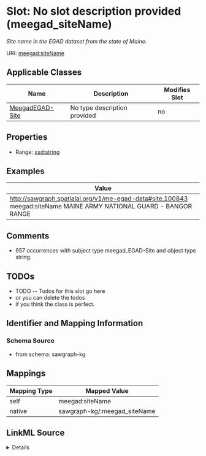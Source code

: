 

# Slot: No slot description provided (meegad_siteName)


_Site name in the EGAD dataset from the state of Maine._





URI: [meegad:siteName](http://sawgraph.spatialai.org/v1/me-egad#siteName)



<!-- no inheritance hierarchy -->





## Applicable Classes

| Name | Description | Modifies Slot |
| --- | --- | --- |
| [MeegadEGAD-Site](../classes/MeegadEGAD-Site.md) | No type description provided |  no  |







## Properties

* Range: [xsd:string](http://www.w3.org/2001/XMLSchema#string)






## Examples

| Value |
| --- |
| http://sawgraph.spatialai.org/v1/me-egad-data#site.100843 meegad:siteName MAINE ARMY NATIONAL GUARD - BANGOR RANGE |

## Comments

* 957 occurrences with subject type meegad_EGAD-Site and object type string.

## TODOs

* TODO -- Todos for this slot go here
* or you can delete the todos
* if you think the class is perfect.

## Identifier and Mapping Information







### Schema Source


* from schema: sawgraph-kg




## Mappings

| Mapping Type | Mapped Value |
| ---  | ---  |
| self | meegad:siteName |
| native | sawgraph-kg/:meegad_siteName |




## LinkML Source

<details>
```yaml
name: meegad_siteName
description: Site name in the EGAD dataset from the state of Maine.
title: No slot description provided
todos:
- TODO -- Todos for this slot go here
- or you can delete the todos
- if you think the class is perfect.
comments:
- 957 occurrences with subject type meegad_EGAD-Site and object type string.
examples:
- value: http://sawgraph.spatialai.org/v1/me-egad-data#site.100843 meegad:siteName
    MAINE ARMY NATIONAL GUARD - BANGOR RANGE
from_schema: sawgraph-kg
rank: 1000
slot_uri: meegad:siteName
alias: meegad_siteName
domain_of:
- meegad_EGAD-Site
range: string

```
</details>